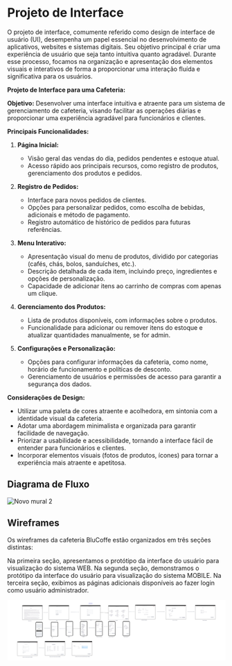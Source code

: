 
# Projeto de Interface

O projeto de interface, comumente referido como design de interface de usuário (UI), desempenha um papel essencial no desenvolvimento de aplicativos, websites e sistemas digitais. Seu objetivo principal é criar uma experiência de usuário que seja tanto intuitiva quanto agradável. Durante esse processo, focamos na organização e apresentação dos elementos visuais e interativos de forma a proporcionar uma interação fluída e significativa para os usuários.

**Projeto de Interface para uma Cafeteria:**

**Objetivo:**
Desenvolver uma interface intuitiva e atraente para um sistema de gerenciamento de cafeteria, visando facilitar as operações diárias e proporcionar uma experiência agradável para funcionários e clientes.

**Principais Funcionalidades:**

1. **Página Inicial:**
   - Visão geral das vendas do dia, pedidos pendentes e estoque atual.
   - Acesso rápido aos principais recursos, como registro de produtos, gerenciamento dos produtos e pedidos.

2. **Registro de Pedidos:**
   - Interface para novos pedidos de clientes.
   - Opções para personalizar pedidos, como escolha de bebidas, adicionais e método de pagamento.
   - Registro automático de histórico de pedidos para futuras referências.

3. **Menu Interativo:**
   - Apresentação visual do menu de produtos, dividido por categorias (cafés, chás, bolos, sanduíches, etc.).
   - Descrição detalhada de cada item, incluindo preço, ingredientes e opções de personalização.
   - Capacidade de adicionar itens ao carrinho de compras com apenas um clique.

4. **Gerenciamento dos Produtos:**
   - Lista de produtos disponíveis, com informações sobre o produtos.
   - Funcionalidade para adicionar ou remover itens do estoque e atualizar quantidades manualmente, se for admin.

5. **Configurações e Personalização:**
   - Opções para configurar informações da cafeteria, como nome, horário de funcionamento e políticas de desconto.
   - Gerenciamento de usuários e permissões de acesso para garantir a segurança dos dados.

**Considerações de Design:**
- Utilizar uma paleta de cores atraente e acolhedora, em sintonia com a identidade visual da cafeteria.
- Adotar uma abordagem minimalista e organizada para garantir facilidade de navegação.
- Priorizar a usabilidade e acessibilidade, tornando a interface fácil de entender para funcionários e clientes.
- Incorporar elementos visuais (fotos de produtos, ícones) para tornar a experiência mais atraente e apetitosa.


## Diagrama de Fluxo

![Novo mural 2](https://github.com/ICEI-PUC-Minas-PMV-ADS/pmv-ads-2024-1-e4-proj-infra-t5-pmv-ads-2024-1-e4-proj-infra-t5-grupo01/assets/107080793/9093561f-3d7e-4742-b46b-4cf58f7035ba)


## Wireframes

Os wireframes da cafeteria BluCoffe estão organizados em três seções distintas:

Na primeira seção, apresentamos o protótipo da interface do usuário para visualização do sistema WEB.
Na segunda seção, demonstramos o protótipo da interface do usuário para visualização do sistema MOBILE.
Na terceira seção, exibimos as páginas adicionais disponíveis ao fazer login como usuário administrador.

![Página Inicial](img/WireframesBluCoffe.png)


